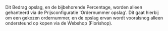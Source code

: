 Dit Bedrag opslag, en de bijbehorende Percentage, worden alleen gehanteerd via de Prijsconfiguratie 'Ordernummer opslag'.
Dit gaat hierbij om een gekozen ordernummer, en de opslag ervan wordt vooralsnog alleen ondersteund op kopen via de Webshop (Florishop).

